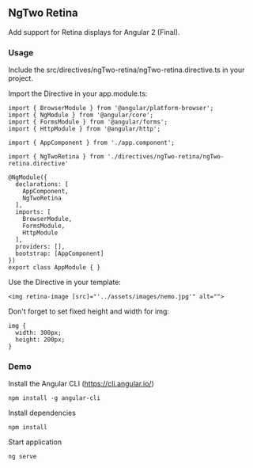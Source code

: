 ## NgTwo Retina


Add support for Retina displays for Angular 2 (Final). 


### Usage

Include the src/directives/ngTwo-retina/ngTwo-retina.directive.ts in your project.

Import the Directive in your app.module.ts: <br>
```
import { BrowserModule } from '@angular/platform-browser';
import { NgModule } from '@angular/core';
import { FormsModule } from '@angular/forms';
import { HttpModule } from '@angular/http';

import { AppComponent } from './app.component';

import { NgTwoRetina } from './directives/ngTwo-retina/ngTwo-retina.directive'

@NgModule({
  declarations: [
    AppComponent,
    NgTwoRetina
  ],
  imports: [
    BrowserModule,
    FormsModule,
    HttpModule
  ],
  providers: [],
  bootstrap: [AppComponent]
})
export class AppModule { }
```

Use the Directive in your template:
```
<img retina-image [src]="'../assets/images/nemo.jpg'" alt="">
```

Don't forget to set fixed height and width for img:
```
img {
  width: 300px;
  height: 200px;
}
```

### Demo

Install the Angular CLI (https://cli.angular.io/)
```
npm install -g angular-cli 
```

Install dependencies
```
npm install
```

Start application 
```
ng serve
```
